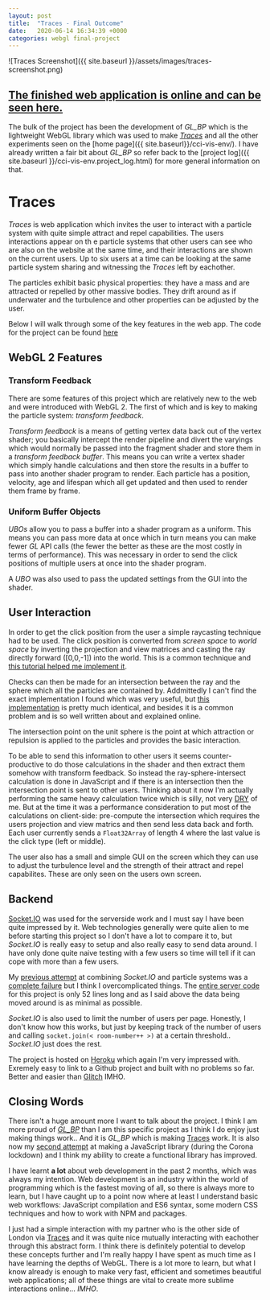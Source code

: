 ```yaml
---
layout: post
title:  "Traces - Final Outcome"
date:   2020-06-14 16:34:39 +0000
categories: webgl final-project
---
```


![Traces Screenshot]({{ site.baseurl }}/assets/images/traces-screenshot.png)

## [The finished web application is online and can be seen here.][traces]

The bulk of the project has been the development of _GL_BP_ which is the lightweight WebGL library which was used to make [_Traces_][traces] and all the other experiments seen on the [home page]({{ site.baseurl}}/cci-vis-env/). I have already written a fair bit about _GL_BP_ so refer back to the [project log]({{ site.baseurl }}/cci-vis-env.project_log.html) for more general information on that.

# Traces

_Traces_ is web application which invites the user to interact with a particle system with quite simple attract and repel capabilities. The users interactions appear on th e particle systems that other users can see who are also on the website at the same time, and their interactions are shown on the current users. Up to six users at a time can be looking at the same particle system sharing and witnessing the _Traces_ left by eachother.

The particles exhibit basic physical properties: they have a mass and are attracted or repelled by other massive bodies. They drift around as if underwater and the turbulence and other properties can be adjusted by the user.

Below I will walk through some of the key features in the web app. The code for the project can be found [here][traces-code]

## WebGL 2 Features

### Transform Feedback

There are some features of this project which are relatively new to the web and were introduced with WebGL 2. The first of which and is key to making the particle system: _transform feedback_.

_Transform feedback_ is a means of getting vertex data back out of the vertex shader; you basically intercept the render pipeline and divert the varyings which would normally be passed into the fragment shader and store them in a _transform feedback buffer_. This means you can write a vertex shader which simply handle calculations and then store the results in a buffer to pass into another shader program to render. Each particle has a position, velocity, age and lifespan which all get updated and then used to render them frame by frame.

### Uniform Buffer Objects

_UBOs_ allow you to pass a buffer into a shader program as a uniform. This means you can pass more data at once which in turn means you can make fewer _GL_ API calls (the fewer the better as these are the most costly in terms of performance). This was necessary in order to send the click positions of multiple users at once into the shader program.

A _UBO_ was also used to pass the updated settings from the GUI into the shader.

## User Interaction

In order to get the click position from the user a simple raycasting technique had to be used. The click position is converted from _screen space_ to _world space_ by inverting the projection and view matrices and casting the ray directly forward ([0,0,-1]) into the world. This is a common technique and [this tutorial helped me implement it](http://www.opengl-tutorial.org/miscellaneous/clicking-on-objects/picking-with-a-physics-library/).

Checks can then be made for an intersection between the ray and the sphere which all the particles are contained by. Addmittedly I can't find the exact implementation I found which was very useful, but [this implementation](http://viclw17.github.io/2018/07/16/raytracing-ray-sphere-intersection/) is pretty much identical, and besides it is a common problem and is so well written about and explained online.

The intersection point on the unit sphere is the point at which attraction or repulsion is applied to the particles and provides the basic interaction.

To be able to send this information to other users it seems counter-productive to do those calculations in the shader and then extract them somehow with transform feedback. So instead the ray-sphere-intersect calculation is done in JavaScript and if there is an intersection then the intersection point is sent to other users. Thinking about it now I'm actually performing the same heavy calculation twice which is silly, not very [DRY](https://en.wikipedia.org/wiki/Don%27t_repeat_yourself) of me. But at the time it was a performance consideration to put most of the calculations on client-side: pre-compute the intersection which requires the users projection and view matrics and then send less data back and forth. Each user currently sends a `Float32Array` of length 4 where the last value is the click type (left or middle).

The user also has a small and simple GUI on the screen which they can use to adjust the turbulence level and the strength of their attract and repel capabilites. These are only seen on the users own screen.

## Backend

[Socket.IO](https://socket.io/) was used for the serverside work and I must say I have been quite impressed by it. Web technologies generally were quite alien to me before starting this project so I don't have a lot to compare it to, but _Socket.IO_ is really easy to setup and also really easy to send data around. I have only done quite naive testing with a few users so time will tell if it can cope with more than a few users.

My [previous attempt](https://joshmurr-webgl-particles-socketio.glitch.me/) at combining _Socket.IO_ and particle systems was a [complete failure]({{site.baseurl}}/cci-vis-env/webgl/socketio/2020/05/17/webgl-particles-w-socketio.html) but I think I overcomplicated things. The [entire server code](https://github.com/joshmurr/multiple-users-one-particle-system/blob/master/server.js) for this project is only 52 lines long and as I said above the data being moved around is as minimal as possible.

_Socket.IO_ is also used to limit the number of users per page. Honestly, I don't know how this works, but just by keeping track of the number of users and calling `socket.join(< room-number++ >)` at a certain threshold.. _Socket.IO_ just does the rest.

The project is hosted on [Heroku](https://www.heroku.com/) which again I'm very impressed with. Exremely easy to link to a Github project and built with no problems so far. Better and easier than [Glitch](https://www.glitch.com/) IMHO.

## Closing Words

There isn't a huge amount more I want to talk about the project. I think I am more proud of [_GL_BP_][GLBP] than I am this specific project as I think I do enjoy just making things work.. And it is _GL_BP_ which is making [Traces][traces] work. It is also now my [second attempt][3dengine] at making a JavaScript library (during the Corona lockdown) and I think my ability to create a functional library has improved.

I have learnt __a lot__ about web development in the past 2 months, which was always my intention. Web development is an industry within the world of programming which is the fastest moving of all, so there is always more to learn, but I have caught up to a point now where at least I understand basic web workflows: JavaScript compilation and ES6 syntax, some modern CSS techniques and how to work with NPM and packages.

I just had a simple interaction with my partner who is the other side of London via [Traces][traces] and it was quite nice mutually interacting with eachother through this abstract form. I think there is definitely potential to develop these concepts further and I'm really happy I have spent as much time as I have learning the depths of WebGL. There is a lot more to learn, but what I know already is enough to make very fast, efficient and sometimes beautiful web applications; all of these things are vital to create more sublime interactions online... _IMHO_.

<!---->
[traces]: https://traces-cci.herokuapp.com/ 
[traces-code]: https://www.github.com/joshmurr/multiple-users-one-particle-system/
[GLBP]: https://www.github.com/joshmurr/webgl_boilerplate/
[3dengine]: https://www.github.com/joshmurr/js_3d_engine/


